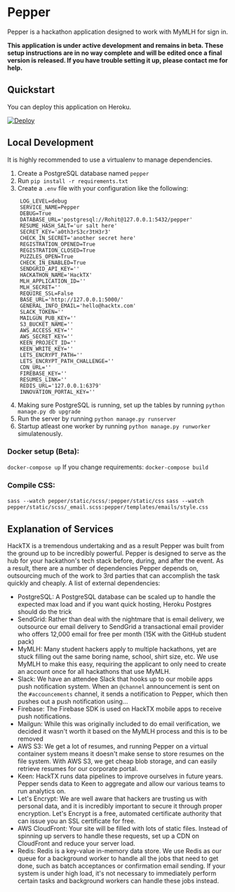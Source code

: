 # Pepper

Pepper is a hackathon application designed to work with MyMLH for sign in.

**This application is under active development and remains in beta. These setup instructions are in no way complete and will be edited once a final version is released. If you have trouble setting it up, please contact me for help.**

## Quickstart

You can deploy this application on Heroku.

[![Deploy](https://www.herokucdn.com/deploy/button.svg)](https://heroku.com/deploy)


## Local Development
It is highly recommended to use a virtualenv to manage dependencies.
1. Create a PostgreSQL database named `pepper`
2. Run `pip install -r requirements.txt`
3. Create a `.env` file with your configuration like the following:
```
    LOG_LEVEL=debug
    SERVICE_NAME=Pepper
    DEBUG=True
    DATABASE_URL='postgresql://Rohit@127.0.0.1:5432/pepper'
    RESUME_HASH_SALT='ur salt here'
    SECRET_KEY='a0th3rS3cr3tH3r3'
    CHECK_IN_SECRET='another secret here'
    REGISTRATION_OPENED=True
    REGISTRATION_CLOSED=True
    PUZZLES_OPEN=True
    CHECK_IN_ENABLED=True
    SENDGRID_API_KEY=''
    HACKATHON_NAME='HackTX'
    MLH_APPLICATION_ID=''
    MLH_SECRET=''
    REQUIRE_SSL=False
    BASE_URL='http://127.0.0.1:5000/'
    GENERAL_INFO_EMAIL='hello@hacktx.com'
    SLACK_TOKEN=''
    MAILGUN_PUB_KEY=''
    S3_BUCKET_NAME=''
    AWS_ACCESS_KEY=''
    AWS_SECRET_KEY=''
    KEEN_PROJECT_ID=''
    KEEN_WRITE_KEY=''
    LETS_ENCRYPT_PATH=''
    LETS_ENCRYPT_PATH_CHALLENGE=''
    CDN_URL=''
    FIREBASE_KEY=''
    RESUMES_LINK=''
    REDIS_URL='127.0.0.1:6379'
    INNOVATION_PORTAL_KEY=''
```
4. Making sure PostgreSQL is running, set up the tables by running `python manage.py db upgrade`
5. Run the server by running `python manage.py runserver`
6. Startup atleast one worker by running `python manage.py runworker` simulatenously.

### Docker setup (Beta):
`docker-compose up`
If you change requirements: `docker-compose build`

### Compile CSS:
`sass --watch pepper/static/scss/:pepper/static/css`
`sass --watch pepper/static/scss/_email.scss:pepper/templates/emails/style.css`

## Explanation of Services

HackTX is a tremendous undertaking and as a result Pepper was built from the ground up to be incredibly powerful.
Pepper is designed to serve as the hub for your hackathon's tech stack before, during, and after the event.
As a result, there are a number of dependencies Pepper depends on, outsourcing much of the work to 3rd parties that can accomplish the task quickly and cheaply.
A list of external dependencies:
- PostgreSQL: A PostgreSQL database can be scaled up to handle the expected max load and if you want quick hosting, Heroku Postgres should do the trick
- SendGrid: Rather than deal with the nightmare that is email delivery, we outsource our email delivery to SendGrid a transactional email provider who offers 12,000 email for free per month (15K with the GitHub student pack)
- MyMLH: Many student hackers apply to multiple hackathons, yet are stuck filling out the same boring name, school, shirt size, etc.
We use MyMLH to make this easy, requiring the applicant to only need to create an account once for all hackathons that use MyMLH.
- Slack: We have an attendee Slack that hooks up to our mobile apps push notification system. When an `@channel` announcement is sent on the `#accouncements` channel, it sends a notification to Pepper, which then pushes out a push notification using...
- Firebase: The Firebase SDK is used on HackTX mobile apps to receive push notifications.
- Mailgun: While this was originally included to do email verification, we decided it wasn't worth it based on the MyMLH process and this is to be removed
- AWS S3: We get a lot of resumes, and running Pepper on a virtual container system means it doesn't make sense to store resumes on the file system.
With AWS S3, we get cheap blob storage, and can easily retrieve resumes for our corporate portal.
- Keen: HackTX runs data pipelines to improve ourselves in future years.
Pepper sends data to Keen to aggregate and allow our various teams to run analytics on.
- Let's Encrypt: We are well aware that hackers are trusting us with personal data, and it is incredibly important to secure it through proper encryption.
Let's Encrypt is a free, automated certificate authority that can issue you an SSL certificate for free.
- AWS CloudFront: Your site will be filled with lots of static files.
Instead of spinning up servers to handle these requests, set up a CDN on CloudFront and reduce your server load.
- Redis: Redis is a key-value in-memory data store.
We use Redis as our queue for a background worker to handle all the jobs that need to get done, such as batch acceptances or confirmation email sending.
If your system is under high load, it's not necessary to immediately perform certain tasks and background workers can handle these jobs instead.
